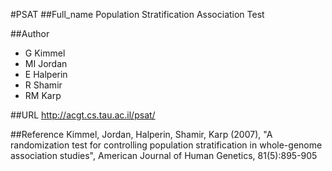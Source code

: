 #PSAT
##Full_name
Population Stratification Association Test

##Author
* G Kimmel
* MI Jordan
* E Halperin
* R Shamir
* RM Karp

##URL
http://acgt.cs.tau.ac.il/psat/

##Reference
Kimmel, Jordan, Halperin, Shamir, Karp (2007), "A randomization test for controlling population stratification in whole-genome association studies", American Journal of Human Genetics, 81(5):895-905

